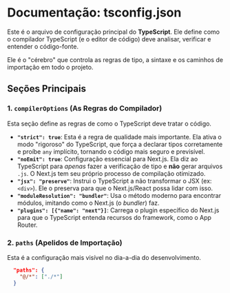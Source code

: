 # Documentação: tsconfig.json

Este é o arquivo de configuração principal do **TypeScript**. Ele define como o compilador TypeScript (e o editor de código) deve analisar, verificar e entender o código-fonte.

Ele é o "cérebro" que controla as regras de tipo, a sintaxe e os caminhos de importação em todo o projeto.

## Seções Principais

### 1. `compilerOptions` (As Regras do Compilador)

Esta seção define as regras de como o TypeScript deve tratar o código.

- **`"strict": true`**: Esta é a regra de qualidade mais importante. Ela ativa o modo "rigoroso" do TypeScript, que força a declarar tipos corretamente e proíbe `any` implícito, tornando o código mais seguro e previsível.
- **`"noEmit": true`**: Configuração essencial para Next.js. Ela diz ao TypeScript para _apenas_ fazer a verificação de tipo e **não** gerar arquivos `.js`. O Next.js tem seu próprio processo de compilação otimizado.
- **`"jsx": "preserve"`**: Instrui o TypeScript a não transformar o JSX (ex: `<div>`). Ele o preserva para que o Next.js/React possa lidar com isso.
- **`"moduleResolution": "bundler"`**: Usa o método moderno para encontrar módulos, imitando como o Next.js (o _bundler_) faz.
- **`"plugins": [{"name": "next"}]`**: Carrega o plugin específico do Next.js para que o TypeScript entenda recursos do framework, como o App Router.

### 2. `paths` (Apelidos de Importação)

Esta é a configuração mais visível no dia-a-dia do desenvolvimento.

```json
  "paths": {
    "@/*": ["./*"]
  }
```
